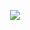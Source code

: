 <p align="center">
  <a href="https://skillicons.dev">
    <img src="https://skillicons.dev/icons?i=git,kubernetes,docker,c,vim,js,html,css,wasmjava,kotlin,nodejs,figma,aws,gcp,azure,react,vue,flutter,ableton&theme=dark" />
  </a>
</p>
